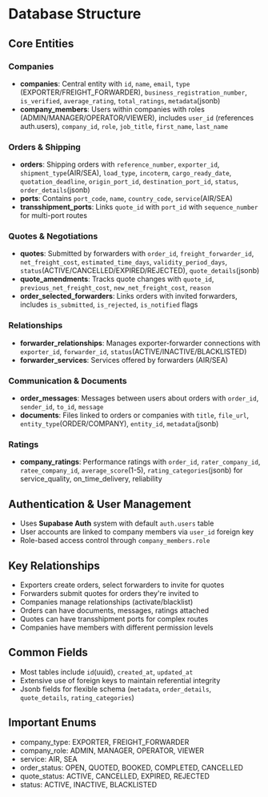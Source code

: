 # Database Structure

## Core Entities
### Companies
- **companies**: Central entity with `id`, `name`, `email`, `type` (EXPORTER/FREIGHT_FORWARDER), `business_registration_number`, `is_verified`, `average_rating`, `total_ratings`, `metadata`(jsonb)
- **company_members**: Users within companies with roles (ADMIN/MANAGER/OPERATOR/VIEWER), includes `user_id` (references auth.users), `company_id`, `role`, `job_title`, `first_name`, `last_name`

### Orders & Shipping
- **orders**: Shipping orders with `reference_number`, `exporter_id`, `shipment_type`(AIR/SEA), `load_type`, `incoterm`, `cargo_ready_date`, `quotation_deadline`, `origin_port_id`, `destination_port_id`, `status`, `order_details`(jsonb)
- **ports**: Contains `port_code`, `name`, `country_code`, `service`(AIR/SEA)
- **transshipment_ports**: Links `quote_id` with `port_id` with `sequence_number` for multi-port routes

### Quotes & Negotiations
- **quotes**: Submitted by forwarders with `order_id`, `freight_forwarder_id`, `net_freight_cost`, `estimated_time_days`, `validity_period_days`, `status`(ACTIVE/CANCELLED/EXPIRED/REJECTED), `quote_details`(jsonb)
- **quote_amendments**: Tracks quote changes with `quote_id`, `previous_net_freight_cost`, `new_net_freight_cost`, `reason`
- **order_selected_forwarders**: Links orders with invited forwarders, includes `is_submitted`, `is_rejected`, `is_notified` flags

### Relationships
- **forwarder_relationships**: Manages exporter-forwarder connections with `exporter_id`, `forwarder_id`, `status`(ACTIVE/INACTIVE/BLACKLISTED)
- **forwarder_services**: Services offered by forwarders (AIR/SEA)

### Communication & Documents
- **order_messages**: Messages between users about orders with `order_id`, `sender_id`, `to_id`, `message`
- **documents**: Files linked to orders or companies with `title`, `file_url`, `entity_type`(ORDER/COMPANY), `entity_id`, `metadata`(jsonb)

### Ratings
- **company_ratings**: Performance ratings with `order_id`, `rater_company_id`, `ratee_company_id`, `average_score`(1-5), `rating_categories`(jsonb) for service_quality, on_time_delivery, reliability

## Authentication & User Management
- Uses **Supabase Auth** system with default `auth.users` table
- User accounts are linked to company members via `user_id` foreign key
- Role-based access control through `company_members.role`

## Key Relationships
- Exporters create orders, select forwarders to invite for quotes
- Forwarders submit quotes for orders they're invited to
- Companies manage relationships (activate/blacklist)
- Orders can have documents, messages, ratings attached
- Quotes can have transshipment ports for complex routes
- Companies have members with different permission levels

## Common Fields
- Most tables include `id`(uuid), `created_at`, `updated_at` 
- Extensive use of foreign keys to maintain referential integrity
- Jsonb fields for flexible schema (`metadata`, `order_details`, `quote_details`, `rating_categories`)

## Important Enums
- company_type: EXPORTER, FREIGHT_FORWARDER
- company_role: ADMIN, MANAGER, OPERATOR, VIEWER
- service: AIR, SEA
- order_status: OPEN, QUOTED, BOOKED, COMPLETED, CANCELLED
- quote_status: ACTIVE, CANCELLED, EXPIRED, REJECTED
- status: ACTIVE, INACTIVE, BLACKLISTED